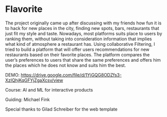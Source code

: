 # Flavorite
The project originally came up after discussing with my friends how fun it is to hack for new places in the city, finding new spots, bars, restaurants that just fit my style and taste.  Nowadays, most platforms suits place to users by ranking them, without taking into consideration information that implies what kind of atmosphere a restaurant has. Using collaborative Filtering, I tried to build a platform that will offer users recommendations for new restaurants based on their favorite places. The platform compares the user’s preferences to users that share the same preferences and offers him the places which he does not know and suits him the best. 

DEMO: https://drive.google.com/file/d/1YjGQG8ODZfs3-XzIQhjKqGFYjZgaXcsv/view

Course: AI and ML for interactive products 

Guiding: Michael Fink 

Special thanks to Gilad Schreiber for the web template
